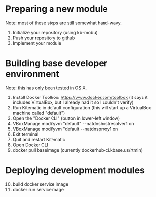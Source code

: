 # Preparing a new module

Note: most of these steps are still somewhat hand-wavy.

1. Initialize your repository (using kb-mobu)
2. Push your repository to github
3. Implement your module

# Building base developer environment

Note: this has only been tested in OS X.

1. Install Docker Toolbox: https://www.docker.com/toolbox (it says it includes VirtualBox, but I already had it so I couldn't verify)
2. Run Kitematic in default configuration (this will start up a VirtualBox machine called "default")
3. Open the "Docker CLI" (button in lower-left window)
4. VBoxManage modifyvm "default" --natdnshostresolver1 on
5. VBoxManage modifyvm "default --natdnsproxy1 on
6. Exit terminal
7. Quit and restart Kitematic
8. Open Docker CLI
9. docker pull baseimage (currently dockerhub-ci.kbase.us/rtmin)

# Deploying development modules

10. build docker service image
11. docker run serviceimage

